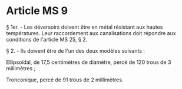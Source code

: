 # Article MS 9

§ 1er. - Les déversoirs doivent être en métal résistant aux hautes températures. Leur raccordement aux canalisations doit répondre aux conditions de l'article MS 25, § 2.

§ 2. - Ils doivent être de l'un des deux modèles suivants :

Ellipsoïdal, de 17,5 centimètres de diamètre, percé de 120 trous de 3 millimètres ;

Tronconique, percé de 91 trous de 2 millimètres.
